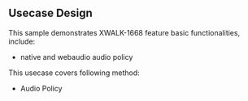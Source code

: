 ## Usecase Design

This sample demonstrates XWALK-1668 feature basic functionalities, include:

* native and webaudio audio policy

This usecase covers following method:

* Audio Policy
